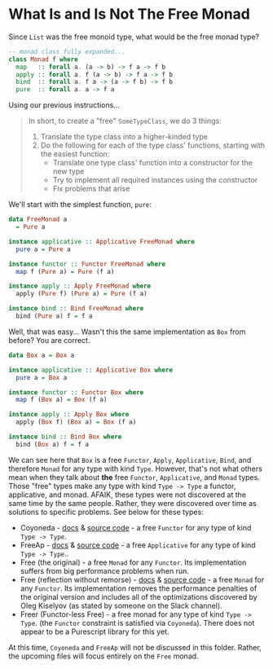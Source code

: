 # What Is and Is Not The Free Monad

Since `List` was the free monoid type, what would be the free monad type?
```purescript
-- monad class fully expanded...
class Monad f where
  map   :: forall a. (a -> b) -> f a -> f b
  apply :: forall a. f (a -> b) -> f a -> f b
  bind  :: forall a. f a -> (a -> f b) -> f b
  pure  :: forall a. a -> f a
```
Using our previous instructions...
> In short, to create a "free" `SomeTypeClass`, we do 3 things:
> 1. Translate the type class into a higher-kinded type
> 2. Do the following for each of the type class' functions, starting with the easiest function:
>     - Translate one type class' function into a constructor for the new type
>     - Try to implement all required instances using the constructor
>     - Fix problems that arise

We'll start with the simplest function, `pure`:
```purescript
data FreeMonad a
  = Pure a

instance applicative :: Applicative FreeMonad where
  pure a = Pure a

instance functor :: Functor FreeMonad where
  map f (Pure a) = Pure (f a)

instance apply :: Apply FreeMonad where
  apply (Pure f) (Pure a) = Pure (f a)

instance bind :: Bind FreeMonad where
  bind (Pure a) f = f a
```
Well, that was easy... Wasn't this the same implementation as `Box` from before? You are correct.
```purescript
data Box a = Box a

instance applicative :: Applicative Box where
  pure a = Box a

instance functor :: Functor Box where
  map f (Box a) = Box (f a)

instance apply :: Apply Box where
  apply (Box f) (Box a) = Box (f a)

instance bind :: Bind Box where
  bind (Box a) f = f a
```
We can see here that `Box` is a free `Functor`, `Apply`, `Applicative`, `Bind`, and therefore `Monad` for any type with kind `Type`. However, that's not what others mean when they talk about **the** free `Functor`, `Applicative`, and `Monad` types. Those "free" types make any type with kind `Type -> Type` a functor, applicative, and monad. AFAIK, these types were not discovered at the same time by the same people. Rather, they were discovered over time as solutions to specific problems. See below for these types:
- Coyoneda - [docs](https://pursuit.purescript.org/packages/purescript-free/5.1.0/docs/Data.Coyoneda#t:Coyoneda) & [source code](https://github.com/purescript/purescript-free/blob/v5.1.0/src/Data/Coyoneda.purs#L32) - a free `Functor` for any type of kind `Type -> Type`.
- FreeAp - [docs](https://pursuit.purescript.org/packages/purescript-freeap/5.0.1/docs/Control.Applicative.Free) & [source code](https://github.com/ethul/purescript-freeap/blob/v5.0.1/src/Control/Applicative/Free.purs#L22-L25) - a free `Applicative` for any type of kind `Type -> Type`..
- Free (the original) - a free `Monad` for any `Functor`. Its implementation suffers from big performance problems when run.
- Free (reflection without remorse) - [docs](https://pursuit.purescript.org/packages/purescript-free/5.1.0/docs/Control.Monad.Free#t:Free) & [source code](https://github.com/purescript/purescript-free/blob/v5.1.0/src/Control/Monad/Free.purs#L37-L37) - a free `Monad` for any `Functor`. Its implementation removes the performance penalties of the original version and includes all of the optimizations discovered by Oleg Kiselyov (as stated by someone on the Slack channel).
- Freer (Functor-less Free) - a free monad for any type of kind `Type -> Type`. (the `Functor` constraint is satisfied via `Coyoneda`). There does not appear to be a Purescript library for this yet.

At this time, `Coyoneda` and `FreeAp` will not be discussed in this folder. Rather, the upcoming files will focus entirely on the `Free` monad.
